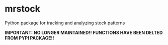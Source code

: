 # mrstock

Python package for tracking and analyzing stock patterns 

**IMPORTANT: NO LONGER MAINTAINED!! FUNCTIONS HAVE BEEN DELTED FROM PYPI PACKAGE!!**
